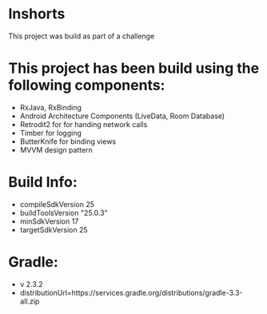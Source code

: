 # Inshorts
This project was build as part of a challenge

# This project has been build using the following components:
* RxJava, RxBinding
* Android Architecture Components (LiveData, Room Database)
* Retrodit2 for for handing network calls
* Timber for logging
* ButterKnife for binding views
* MVVM design pattern

# Build Info:
* compileSdkVersion 25
* buildToolsVersion "25.0.3"
* minSdkVersion 17
* targetSdkVersion 25

# Gradle:
* v 2.3.2
* distributionUrl=https\://services.gradle.org/distributions/gradle-3.3-all.zip
